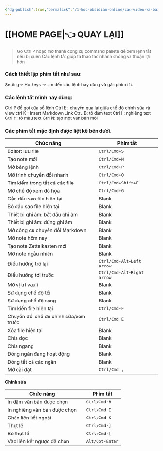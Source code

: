 ```yaml
---
{"dg-publish":true,"permalink":"/1-hoc-obsidian-online/cac-video-va-bai-giang-chia-se/phim-tat-hotkeys/","dgPassFrontmatter":true,"noteIcon":"1","created":"","updated":""}
---
```


# [[HOME PAGE\|👈 QUAY LẠI]]

>Gõ Ctrl P hoặc mở thanh công cụ command pallete để xem lệnh tắt nếu bị quên
>Các lệnh tắt giúp ta thao tác nhanh chóng và thuận lợi hơn

### Cách thiết lập phim tắt như sau:

Setting-> Hotkeys -> tìm đến các lệnh hay dùng và gán phím tắt.

### Các lệnh tăt mình hay dùng:

Ctrl P để gọi cửa sổ lệnh 
Ctrl E : chuyển qua lại giữa chế độ chỉnh sửa và view
ctrl K : Insert Markdown Link
CtrL B: tô đậm text
Ctrl I : nghiêng text
Ctrl H: tô màu text
Ctrl N: tạo một văn bản mới


### Các phím tắt mặc định được liệt kê bên dưới.

|Chức năng||Phím tắt|
|---|---|---|
|Editor: lưu file||`Ctrl/Cmd+S`|
|Tạo note mới||`Ctrl/Cmd+N`|
|Mở bảng lệnh||`Ctrl/Cmd+P`|
|Mở trình chuyển đổi nhanh||`Ctrl/Cmd+O`|
|Tìm kiếm trong tất cả các file||`Ctrl/Cmd+Shift+F`|
|Mở chế độ xem đồ họa||`Ctrl/Cmd+G`|
|Gắn dấu sao file hiện tại||Blank|
|Bỏ dấu sao file hiện tại||Blank|
|Thiết bị ghi âm: bắt đầu ghi âm||Blank|
|Thiết bị ghi âm: dừng ghi âm||Blank|
|Mở công cụ chuyển đổi Markdown||Blank|
|Mở note hôm nay||Blank|
|Tạo note Zettelkasten mới||Blank|
|Mở note ngẫu nhiên||Blank|
|Điều hướng trở lại||`Ctrl/Cmd-Alt+Left arrow`|
|Điều hướng tới trước||`Ctrl/Cmd-Alt+Right arrow`|
|Mở vị trí vault||Blank|
|Sử dụng chế độ tối||Blank|
|Sử dụng chế độ sáng||Blank|
|Tìm kiến file hiện tại||`Ctrl/Cmd-F`|
|Chuyển đổi chế độ chỉnh sửa/xem trước||`Ctrl/Cmd E`|
|Xóa file hiện tại||Blank|
|Chia dọc||Blank|
|Chia ngang||Blank|
|Đóng ngăn đang hoạt động||Blank|
|Đóng tất cả các ngăn||Blank|
|Mở cài đặt||`Ctrl/Cmd ,`|

**Chỉnh sửa**

|Chức năng||Phím tắt|
|---|---|---|
|In đậm văn bản được chọn||`Ctrl/Cmd-B`|
|In nghiêng văn bản được chọn||`Ctrl/Cmd-I`|
|Chèn liên kết ngoài||`Ctrl/Cmd-K`|
|Thụt lề||`Ctrl/Cmd-]`|
|Bỏ thụt lề||`Ctrl/Cmd-[`|
|Vào liên kết ngược đã chọn||`Alt/Opt-Enter`|